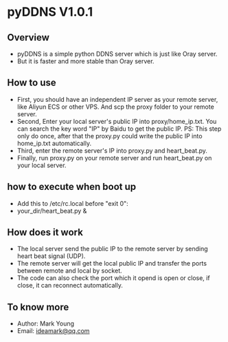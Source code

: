 # pyDDNS V1.0.1

## Overview
* pyDDNS is a simple python DDNS server which is just like Oray server.
* But it is faster and more stable than Oray server.

## How to use
* First, you should have an independent IP server as your remote server, like Aliyun ECS or other VPS. And scp the proxy folder to your remote server.
* Second, Enter your local server's public IP into proxy/home_ip.txt. You can search the key word "IP" by Baidu to get the public IP. PS: This step only do once, after that the proxy.py could write the public IP into home_ip.txt automatically. 
* Third, enter the remote server's IP into proxy.py and heart_beat.py.
* Finally, run proxy.py on your remote server and run heart_beat.py on your local server.

## how to execute when boot up
* Add this to /etc/rc.local before "exit 0":
 * your_dir/heart_beat.py &

## How does it work
* The local server send the public IP to the remote server by sending heart beat signal (UDP).
* The remote server will get the local public IP and transfer the ports between remote and local by socket.
* The code can also check the port which it opend is open or close, if close, it can reconnect automatically.

## To know more
* Author: Mark Young
* Email: ideamark@qq.com
